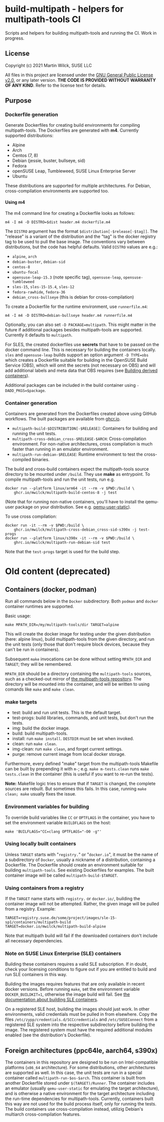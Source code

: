 # build-multipath - helpers for multipath-tools CI

Scripts and helpers for building multipath-tools and running the CI.
Work in progress.

## License

Copyright (c) 2021 Martin Wilck, SUSE LLC

All files in this project are licensed under the [GNU General Public License
v2.0](COPYING), or any later version. **THE CODE IS PROVIDED WITHOUT WARRANTY OF ANY
KIND**. Refer to the license text for details.

## Purpose

### Dockerfile generation

Generate Dockerfiles for creating build environments for compiling
multipath-tools. The Dockerfiles are generated with **m4**. Currently
supported distributions:

  - Alpine
  - Arch
  - Centos (7, 8)
  - Debian (jessie, buster, bullseye, sid)
  - Fedora
  - openSUSE Leap, Tumbleweed, SUSE Linux Enterprise Server
  - Ubuntu 
   
These distributions are supported for multiple architectures.
For Debian, cross-compilation environments are supported too.

#### Using m4

The m4 command line for creating a Dockerfile looks as follows:

    m4 -I m4 -D DISTRO=$dist header.m4 dockerfile.m4

The `DISTRO` argument has the format `$distribution[-$release[-$tag]]`.
The "release" is a variant of the distribution and the "tag" is the docker
registry tag to be used to pull the base image. The conventions vary between
distributions, but the code has helpful defaults. Valid `DISTRO` values are e.g.:

 - `alpine`, `arch`
 - `debian-buster`, `debian-sid`
 - `centos-8`
 - `ubuntu-focal`
 - `opensuse-leap-15.3` (note specific tag), `opensuse-leap`,
   `opensuse-tumbleweed`
 - `sles-15`, `sles-15-15.4`, `sles-12`
 - `fedora-rawhide`, `fedora-36`
 - `debian_cross-bullseye` (this is debian for cross-compilation)

To create a Dockerfile for the runtime environment, use `runnerfile.m4`:

    m4 -I m4 -D DISTRO=debian-bullseye header.m4 runnerfile.m4

Optionally, you can also set `-D PACKAGE=multipath`. This might matter in the
future if additional packages besides multipath-tools are supported. Currently
it defaults to `multipath`.

For SLES, the created dockerfiles use **secrets** that have to be passed on
the docker command line. This is necessary for building the containers
locally. `sles` and `opensuse-leap` builds support an option argument `-D TYPE=obs`
which creates a Dockerfile suitable for building in the OpenSUSE Build Service
(OBS), which will omit the secrets (not necessary on OBS) and will add
additional labels and meta data that OBS requires
(see [Building derived containers](https://en.opensuse.org/Building_derived_containers)).

Additional packages can be included in the build container using `-DADD_PKGS=$package`.

### Container generation

Containers are generated from the Dockerfiles created above using GitHub
workflows. The built packages are available from
[ghcr.io](https://github.com/mwilck?tab=packages&repo_name=build-multipath).

 - `multipath-build-$DISTRIBUTION[-$RELEASE]`: Containers for building and
   running the unit tests.
 - `multipath-cross-debian_cross-$RELEASE-$ARCH`: Cross-compilation
   environment. For non-native architectures, cross compilation is much
   faster than running in an emulator environment.
 - `multipath-run-debian-$RELEASE`: Runtime environment to test the
   cross-compiled binaries.
   
The build and cross-build containers expect the multipath-tools source
directory to be mounted under `/build`. They use **make** as entrypoint. To
compile multipath-tools and run the unit tests, run e.g.

    docker run --platform linux/arm64 -it --rm -v $PWD:/build \
	    ghcr.io/mwilck/multipath-build-centos-8 -j test

(Note that for running non-native containers, you'll have to install the
qemu-user package on your distribution. See e.g. [qemu-user-static](https://github.com/multiarch/qemu-user-static)).

To use cross compilation:

    docker run -it --rm -v $PWD:/build \
	    ghcr.io/mwilck/multipath-cross-debian_cross-sid-s390x -j test-progs
    docker run --platform linux/s390x -it --rm -v $PWD:/build \
	    ghrc.io/mwilck/multipath-run-debian-sid test

Note that the `test-progs` target is used for the build step.

# Old content (deprecated)

## Containers (docker, podman)

Run all commands below in the `Docker` subdirectory. Both `podman` and
`docker` container runtimes are supported.

Basic usage:

	make MPATH_DIR=/my/multipath-tools/dir TARGET=alpine

This will create the docker image for testing under the given distribution
(here: alpine linux), build multipath-tools from the given directory,
and run the unit tests (only those that don't require block devices, because
they can't be run in containers).

Subsequent `make` invocations can be done without setting `MPATH_DIR` and
`TARGET`; they will be remembered.

`MPATH_DIR` should be a directory containing the `multipath-tools` sources,
such as a checked-out mirror of
[the multipath-tools repository](https://github.com/opensvc/multipath-tools).
The directory will be mounted into the container, and will be written to
using comands like `make` and `make clean`.

### make targets

 * test: build and run unit tests. This is the default target.
 * test-progs: build libraries, commands, and unit tests, but don't run the
   tests.
 * img: build the docker image.
 * build: build multipath-tools.
 * install: run `make install`. `DESTDIR` must be set when invoked.
 * clean: run `make clean`.
 * img-clean: run `make clean`, and forget current settings.
 * purge: remove current image from local docker storage.

Furthermore, every defined "make" target from the multipath-tools Makefile can
be built by prepending it with `m-`; e.g. `make m-tests.clean` runs `make
tests.clean` in the container (this is useful if you want to re-run the
tests).

**Note:** Makefile logic tries to ensure that if `TARGET` is changed, the
complete sources are rebuilt. But sometimes this fails. In this case, running
`make clean; make` usually fixes the issue.

### Environment variables for building

To override build variables like `CC` or `OPTFLAGS` in the container, you have
to set the environment variable `BUILDFLAGS` on the host:

```
make 'BUILFLAGS="CC=clang OPTFLAGS="-O0 -g"'
```

### Using locally built containers

Unless `TARGET` starts with "`registry.`" or "`docker.io`", it must be the name of a
subdirectory of `Docker`, usually a nickname of a distribution, containing
a Dockerfile. The Dockerfile should create an environment suitable for
building `multipath-tools`. See existing Dockerfiles for examples.
The built container image will be called `multipath-build-$TARGET`.

### Using containers from a registry

If the `TARGET` name starts with `registry.` or `docker.io/`, building the container image
will not be attempted. Rather, the given image will be pulled from a registry.
Example:

    TARGET=registry.suse.de/some/project/images/sle-15-sp1/containers/multipath-build
	TARGET=docker.io/mwilck/multipath-build-alpine

Note that multipath build will fail if the downloaded containers don't include all
necessary dependencies.

### Note on SUSE Linux Enterprise (SLE) containers

Building these containers requires a valid SLE subscription. 
If in doubt, check your licensing conditions to figure out if you
are entitled to build and run SLE containers in this way.

Building the images requires features that are only available
in recent docker versions. Before running `make`, set the environment variable
`DOCKER_BUILDKIT=1`, otherwise the image build will fail.
See [the documentation about building SLE containers](https://github.com/SUSE/container-suseconnect).

On a registered SLE host, building the images should just work. In other
environments, valid credentials must be pulled in from elsewhere.
Copy the files `/etc/zypp/credentials.d/SCCcredentials` and `/etc/SUSEConnect` from
a registered SLE system into the respective subdirectory before building
the image. The registered system must have the required additional
modules enabled (see the distribution's Dockerfile).

## Foreign architectures (ppc64le, aarch64, s390x)

The containers in this repository are designed to be run on Intel-compatible
platforms (`x86_64` architecture). For some distributions, other architectures
are supported as well. In this case, the unit tests are run in a special
container called `multipath-run-$os-$arch`. This container is built from
another Dockerfile stored under `$(TARGET)/Runner`. The container includes
an emulator (usually `qemu-user-static` for emulating the target architecture), and
is otherwise a native environment for the target architecture including the
run-time dependencies for multipath-tools. Currently, containers built
this way are not used for the build process itself, only for running the
tests. The build containers use cross-compilation instead, utilizig Debian's
multiarch cross-compilation features.
